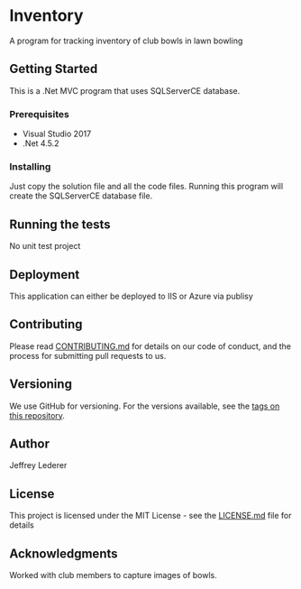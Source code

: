 # Inventory

A program for tracking inventory of club bowls in lawn bowling

## Getting Started

This is a .Net MVC program that uses SQLServerCE database.

### Prerequisites

* Visual Studio 2017
* .Net 4.5.2



### Installing

Just copy the solution file and all the code files. Running this program will create the SQLServerCE database file.

## Running the tests

No unit test project


## Deployment

This application can either be deployed to IIS or Azure via publisy


## Contributing

Please read [CONTRIBUTING.md](https://gist.github.com/PurpleBooth/b24679402957c63ec426) for details on our code of conduct, and the process for submitting pull requests to us.

## Versioning

We use GitHub for versioning. For the versions available, see the [tags on this repository](https://github.com/your/project/tags). 

## Author

Jeffrey Lederer


## License

This project is licensed under the MIT License - see the [LICENSE.md](LICENSE.md) file for details

## Acknowledgments

Worked with club members to capture images of bowls.
